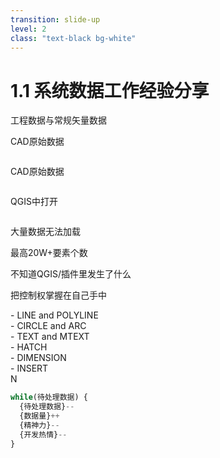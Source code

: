 ```yaml
---
transition: slide-up
level: 2
class: "text-black bg-white"
---
```


# 1.1 系统数据工作经验分享

<div
  class="relative top-0 left-12 color-gray-4 font-size-5"
>
工程数据与常规矢量数据
</div>

<div>
  <img 
    class="absolute top-6 right-7 w-110 opacity-100"
    src="/qgis-dxf-plugin.png"
    alt=""
  />
  <p class="absolute top-28 left-28 w-110 opacity-100 color-white fw-bold font-size-5">CAD原始数据</p>
</div>

<div>
  <img 
    class="absolute top-28 left-7 w-110 opacity-100"
    src="/cad-data.png"
    alt=""
  />
  <p class="absolute top-28 left-28 w-110 opacity-100 color-white fw-bold font-size-5">CAD原始数据</p>
</div>
<div>
  <img 
    class="absolute top-78 left-7 w-110 opacity-100"
    src="/cad-data-in-qgis.png"
    alt=""
  />
  <p class="absolute top-78 left-28 w-110 opacity-100 color-black fw-bold font-size-5">QGIS中打开</p>
</div>
<div>
  <img 
    class="absolute bottom-2 left-7 w-110 opacity-100"
    src="/cad-qgis-ram.png"
    alt=""
  />
</div>
<p class="absolute top-64 left-72 opacity-100 color-white fw-bold font-size-5">大量数据无法加载</p>
<p class="absolute top-78 left-72 opacity-100 color-black fw-bold font-size-5">最高20W+要素个数</p>

<p class="absolute top-22 right-12 opacity-100 color-black fw-bold font-size-6">不知道QGIS/插件里发生了什么</p>
<div class="absolute w-16 h-16 top-34 right-44 opacity-100 color-black fw-bold font-size-6">
  <CustomArrow img="https://johnnnytang.github.io/2024-05-11-report/right-arrow.png" point="down"/>
</div>
<p class="absolute top-48 right-19 opacity-100 color-black fw-bold font-size-6 color-blue-8">把控制权掌握在自己手中</p>
<div class="absolute w-16 h-16 top-61 right-44 opacity-100 color-black fw-bold font-size-6">
  <CustomArrow img="https://johnnnytang.github.io/2024-05-11-report/right-arrow.png" point="down"/>
</div>
<div class="absolute top-76 right-24 opacity-100 color-black fw-bold font-size-6">
  <ImageRow :imgList="imgList" :widthList="widthList"/>
</div>

<div class="absolute bottom-1 right-32 opacity-100 color-black fw-bold font-size-5">
- LINE and POLYLINE
<br>
- CIRCLE and ARC
<br>
- TEXT and MTEXT
<br>
- HATCH
<br>
- DIMENSION
<br>
- INSERT
</div>

<div class="absolute w-10 h-10 bottom-18 right-22 opacity-100 color-black fw-bold font-size-5 bg-cover bg-no-repeat" style="background-image: url('/add.png'); transform: rotate(45deg);"></div>
<div class="absolute w-10 h-10 bottom-22 right-8 opacity-100 color-blue-5 fw-bold  bg-cover bg-no-repeat font-size-13 font-serif">N</div>

<!-- <div class="absolute bottom-56 right-80 opacity-100 color-blue-6 flex">
  <SimpleTextCard class="color-red-2" backgroundColor="rgba(253,87,83, 0.8)" text="数据量++" fontSize="2"/>
  <SimpleTextCard backgroundColor="rgba(127,197,253, 0.75)" text="精神力--" fontSize="2"/>
</div> -->

```ts {all|2|3|4|5|all}
while(待处理数据) {
  {待处理数据}--
  {数据量}++
  {精神力}--
  {开发热情}--
}
```

<div class="absolute w-48 h-48 top-58 left-106 opacity-100 color-black fw-bold font-size-6" v-click>
  <CustomArrow img="https://johnnnytang.github.io/2024-05-11-report/close.png"/>
</div>


<div class="absolute w-70 h-68 top-54 left-96 opacity-100 bg-white z-2" v-click>
</div>

<div class="absolute right-84 top-56 color-blue-6 z-3" v-after>
  <SimpleTextCard fontSize="1.8" text="深陷干活的旋涡" backgroundColor="rgba(194,223,235, 1)"/>
</div>



<div class="absolute w-18 h-18 top-74 left-122 opacity-100 color-black fw-bold font-size-6 z-3" v-click>
  <CustomArrow img="https://johnnnytang.github.io/2024-05-11-report/right-arrow.png" point="down"/>
</div>

<div class="absolute right-80 top-91 color-blue-6 z-3" v-after>
  <SimpleTextCard fontSize="1.8" text="多停下来总结思考" backgroundColor="rgba(194,223,235, 1)"/>
</div>

<script setup lang="ts">
import { ref } from 'vue'
const imgList = ref(['https://johnnnytang.github.io/2024-05-11-report/python.png', 'https://johnnnytang.github.io/2024-05-11-report/add.png', 'https://johnnnytang.github.io/2024-05-11-report/ezdxf.png'])

const widthList = ref(['50rem', '30rem', '100rem'])

</script>

<style>
ul {
  position: absolute;
  width: fit-content;
  right: 6rem;
  bottom: 0.5rem;
}
pre {
  width: fit-content;
  --shiki-dark-bg: #dbd7caee;
  --shiki-dark: #121212;
}

.slidev-code-wrapper {
  width: fit-content;
  position: absolute;
  left: 26rem;
  top: 14rem;
  --prism-font-size: 1.2rem;
}
</style>

<!-- <AutoFitText 
  :max="200" 
  :min="5" 
  modelValue="Some text"
  class="absolute top-64 left-72 w-40 opacity-100 color-black fw-bold"
/> -->

